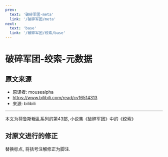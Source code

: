 ```yaml
---
prev:
  text: '破碎军团-meta'
  link: '/破碎军团/meta'
next:
  text: 'base'
  link: '/破碎军团/绞索/base'
---
```


# 破碎军团-绞索-元数据

## 原文来源

+ 原译者: mousealpha
+ <https://www.bilibili.com/read/cv16514313>
+ 来源: bilibili

--------

本文为荷鲁斯叛乱系列的第43部, 小说集《破碎军团》中的《绞索》

## 对原文进行的修正

替换标点, 将括号注解修正为脚注.
